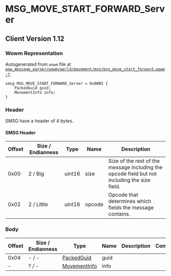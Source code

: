 # MSG_MOVE_START_FORWARD_Server

## Client Version 1.12

### Wowm Representation

Autogenerated from `wowm` file at [`wow_message_parser/wowm/world/movement/msg/msg_move_start_forward.wowm:7`](https://github.com/gtker/wow_messages/tree/main/wow_message_parser/wowm/world/movement/msg/msg_move_start_forward.wowm#L7).
```rust,ignore
smsg MSG_MOVE_START_FORWARD_Server = 0x00B5 {
    PackedGuid guid;
    MovementInfo info;
}
```
### Header

SMSG have a header of 4 bytes.

#### SMSG Header

| Offset | Size / Endianness | Type   | Name   | Description |
| ------ | ----------------- | ------ | ------ | ----------- |
| 0x00   | 2 / Big           | uint16 | size   | Size of the rest of the message including the opcode field but not including the size field.|
| 0x02   | 2 / Little        | uint16 | opcode | Opcode that determines which fields the message contains.|

### Body

| Offset | Size / Endianness | Type | Name | Description | Comment |
| ------ | ----------------- | ---- | ---- | ----------- | ------- |
| 0x04 | - / - | [PackedGuid](../spec/packed-guid.md) | guid |  |  |
| - | ? / - | [MovementInfo](movementinfo.md) | info |  |  |

